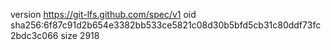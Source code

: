 version https://git-lfs.github.com/spec/v1
oid sha256:6f87c91d2b654e3382bb533ce5821c08d30b5bfd5cb31c80ddf73fc2bdc3c066
size 2918

